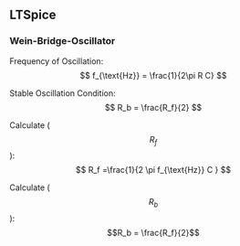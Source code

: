 ## LTSpice


### Wein-Bridge-Oscillator



Frequency of Oscillation:
$$ f_{\text{Hz}} = \frac{1}{2\pi R C} $$

Stable Oscillation Condition:
$$ R_b = \frac{R_f}{2} $$

Calculate \( $$R_f$$ \):
$$ R_f =\frac{1}{2 \pi  f_{\text{Hz}} C } $$

Calculate \( $$R_b$$ \):
$$R_b = \frac{R_f}{2}$$




